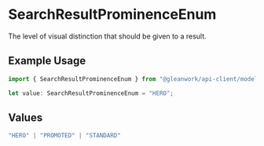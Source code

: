 # SearchResultProminenceEnum

The level of visual distinction that should be given to a result.


## Example Usage

```typescript
import { SearchResultProminenceEnum } from "@gleanwork/api-client/models/components";

let value: SearchResultProminenceEnum = "HERO";
```

## Values

```typescript
"HERO" | "PROMOTED" | "STANDARD"
```